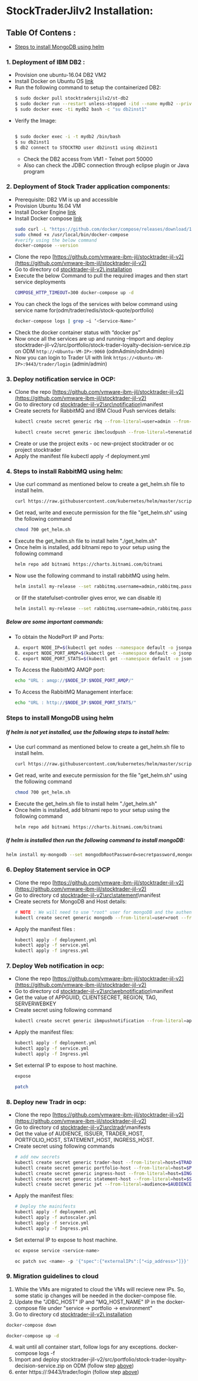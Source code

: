 # StockTraderJilv2 Installation:

## Table Of Contens : 
- [Steps to install MongoDB using helm](#steps-to-install-mongodb-using-helm)

### 1. Deployment of IBM DB2 :

- Provision one ubuntu-16.04 DB2 VM2 
- Install Docker on Ubuntu OS [link](https://docs.docker.com/engine/install/ubuntu/)
- Run the following command to setup the containerized DB2:
    ```bash
    $ sudo docker pull stocktradersjilv2/st-db2
    $ sudo docker run --restart unless-stopped -itd --name mydb2 --privileged=true -p 50000:50000 -e LICENSE=accept -e DB2INST1_PASSWORD=db2inst1 -e DBNAME=STOCKTRD -v /data:/database stocktraders/st-db2
    $ sudo docker exec -ti mydb2 bash -c "su db2inst1"
    ```
- Verify the Image:
    ```bash
    
    $ sudo docker exec -i -t mydb2 /bin/bash
    $ su db2inst1
    $ db2 connect to STOCKTRD user db2inst1 using db2inst1
    ```
    -   Check the DB2 access from VM1 - Telnet port 50000
    -   Also can check the JDBC connection through eclipse plugin or Java program

### 2. Deployment of Stock Trader application components:

- Prerequisite: DB2 VM is up and accessible
- Provision Ubuntu 16.04 VM
- Install Docker Engine [link](https://docs.docker.com/engine/install/ubuntu/)
- Install Docker compose [link](https://docs.docker.com/compose/install/)
    ```bash
    sudo curl -L "https://github.com/docker/compose/releases/download/1.26.0/docker-compose-$(uname -s)-$(uname -m)" -o /usr/local/bin/docker-compose
    sudo chmod +x /usr/local/bin/docker-compose
    #verify using the below command
    docker-compose --version
    ```
- Clone the repo [https://github.com/vmware-ibm-jil/stocktrader-jil-v2](https://github.com/vmware-ibm-jil/stocktrader-jil-v2)
- Go to directory cd [stocktrader-jil-v2\ installation](https://github.com/vmware-ibm-jil/stocktrader-jil-v2/tree/master/installation)
- Execute the below Command to pull the required images and then start service deployments
    ```bash
    COMPOSE_HTTP_TIMEOUT=300 docker-compose up -d
    ```
- You can check the logs of the services with below command using service name for(odm/trader/redis/stock-quote/portfolio)
    ```bash
    docker-compose logs | grep –i ‘<Service-Name>’
    ```
- Check the docker container status with “docker ps”
- Now once all the services are up and running –Import and deploy  stocktrader-jil-v2/src/portfolio/stock-trader-loyalty-decision-service.zip on ODM `http://<Ubuntu-VM-IP>:9060` (odmAdmin/odmAdmin)
- Now you can login to Trader UI with link `https://<Ubuntu-VM-IP>:9443/trader/login` (admin/admin)

### 3. Deploy notification service in OCP:
- Clone the repo [https://github.com/vmware-ibm-jil/stocktrader-jil-v2](https://github.com/vmware-ibm-jil/stocktrader-jil-v2)
- Go to directory cd [stocktrader-jil-v2\src\notification](https://github.com/vmware-ibm-jil/stocktrader-jil-v2/tree/master/src/notification)\manifest
- Create secrets for RabbitMQ and IBM Cloud Push services details:
    ```bash
    kubectl create secret generic rbq --from-literal=user=admin --from-literal=password=secretpassword -from-literal=vhost=/ --from-literal=host=172.17.76.32 --from-literal=port=32004 --from-literal=queue=stocktrader

    kubectl create secret generic ibmcloudpush --from-literal=tenenatid=77955822-7290-4cd9-b80a-3091b6892fee --from-literal=apikey=52XE_c9OkJJ6NfHDjTXxrYWcUUph86mwOLIZXyGlY2aq  --from-literal=region=.us-east.bluemix.net --from-literal=tag=STOCKTRADERS --from-literal=alertmsgurl=www.ibm.com
    ```
- Create or use the  project exits - oc new-project stocktrader or oc project stocktrader
- Apply the manifest file kubectl apply -f deployment.yml

### 4. Steps to install RabbitMQ using helm:
- Use curl command as mentioned below to create a get_helm.sh file to install helm.
    ```bash
    curl https://raw.githubusercontent.com/kubernetes/helm/master/scripts/get-helm-3 > get_helm.sh
    ```
- Get read, write and execute permission for the file "get_helm.sh" using the following command
    ```bash
    chmod 700 get_helm.sh
    ```  
- Execute the get_helm.sh file to install helm "./get_helm.sh"
- Once helm is installed, add bitnami repo to your setup using the following command
    ```bash
    helm repo add bitnami https://charts.bitnami.com/bitnami
    ``` 
- Now use the following command to install rabbitMQ using helm.
    ```bash
    helm install my-release --set rabbitmq.username=admin,rabbitmq.password=secretpassword,persistence.enabled=false,service.nodePort=32004,service.nodeTlsPort=32005,service.type=NodePort bitnami/rabbitmq
    ``` 
    or  (If the statefulset-controller gives error, we can disable it)
    ```bash
    helm install my-release --set rabbitmq.username=admin,rabbitmq.password=secretpassword,persistence.enabled=false,service.nodePort=32004,service.nodeTlsPort=32005,service.type=NodePort,securityContext.enabled=false bitnami/rabbitmq --namespace stocktrader
    ```
##### Below are some important commands:
- To obtain the NodePort IP and Ports:
    ```bash
    A. export NODE_IP=$(kubectl get nodes --namespace default -o jsonpath="{.items[0].status.addresses[0].address}") 
    B. export NODE_PORT_AMQP=$(kubectl get --namespace default -o jsonpath="{.spec.ports[1].nodePort}" services my-release-rabbitmq)
    C. export NODE_PORT_STATS=$(kubectl get --namespace default -o jsonpath="{.spec.ports[3].nodePort}" services my-release-rabbitmq)
    ```
- To Access the RabbitMQ AMQP port:
    ```bash
    echo "URL : amqp://$NODE_IP:$NODE_PORT_AMQP/"
    ```
- To Access the RabbitMQ Management interface:
    ```bash
    echo "URL : http://$NODE_IP:$NODE_PORT_STATS/"
    ```

### Steps to install MongoDB using helm
##### If helm is not yet installed, use the following steps to install helm:
- Use curl command as mentioned below to create a get_helm.sh file to install helm.
    ```bash
    curl https://raw.githubusercontent.com/kubernetes/helm/master/scripts/get-helm-3 > get_helm.sh
    ```
- Get read, write and execute permission for the file "get_helm.sh" using the following command
    ```bash
    chmod 700 get_helm.sh
    ```  
- Execute the get_helm.sh file to install helm "./get_helm.sh"
- Once helm is installed, add bitnami repo to your setup using the following command
    ```bash
    helm repo add bitnami https://charts.bitnami.com/bitnami
    ``` 
##### If helm is installed then run the following command to install mongoDB:

```bash
helm install my-mongodb --set mongodbRootPassword=secretpassword,mongodbUsername=my-user,mongodbPassword=my-password,mongodbDatabase=my-database,service.nodePort=32008,service.type=NodePort bitnami/mongodb
``` 

### 6. Deploy Statement service in OCP
- Clone the repo [https://github.com/vmware-ibm-jil/stocktrader-jil-v2](https://github.com/vmware-ibm-jil/stocktrader-jil-v2)
- Go to directory cd [stocktrader-jil-v2\src\statement](https://github.com/vmware-ibm-jil/stocktrader-jil-v2/tree/master/src/statement)\manifest
- Create secrets for MongoDB and Host details:
    ```bash
    # NOTE : We will need to use "root" user for mongoDB and the authenticationdb should always be "admin"
    kubectl create secret generic mongodb --from-literal=user=root --from-literal=password=secretpassword --from-literal=host=172.17.76.32 --from-literal=port=32008 --from-literal=database=stocktrader --from-literal=authenticationdb=admin
    ``` 
- Apply the manifest files :
    ```bash
    kubectl apply -f deployment.yml
    kubectl apply -f service.yml
    kubectl apply -f ingress.yml
    ``` 

### 7. Deploy Web notification in ocp:
- Clone the repo [https://github.com/vmware-ibm-jil/stocktrader-jil-v2](https://github.com/vmware-ibm-jil/stocktrader-jil-v2)
- Go to directory cd [stocktrader-jil-v2\src\webnotification](https://github.com/vmware-ibm-jil/stocktrader-jil-v2/tree/master/src/webnotification)\manifest
- Get the value of APPGUIID, CLIENTSECRET, REGION, TAG, SERVERWEBKEY
- Create secret using following command
    ```bash
    kubectl create secret generic ibmpushnotification --from-literal=appguiid=$APPGUIID --from-literal=clientsecret=$CLIENTSECRET --from-literal=region=$REGION --from-literal=tag= --from-literal=serverwebkey=$SERVERWEBKEY
    ``` 
- Apply the manifest files:
    ```bash
    kubectl apply -f deployment.yml
    kubectl apply -f service.yml
    kubectl apply -f Ingress.yml
    ``` 
- Set external IP to expose to host machine.
    ```bash
    expose
    ```
    ```bash
    patch
    ```
### 8. Deploy new Tradr in ocp:
- Clone the repo [https://github.com/vmware-ibm-jil/stocktrader-jil-v2](https://github.com/vmware-ibm-jil/stocktrader-jil-v2)
- Go to directory cd [stocktrader-jil-v2\src\tradr](https://github.com/vmware-ibm-jil/stocktrader-jil-v2/tree/master/src/tradr)\manifests
- Get the value of AUDIENCE, ISSUER, TRADER_HOST, PORTFOLIO_HOST, STATEMENT_HOST, INGRESS_HOST.
- Create secret using following commands
    ```bash
    # add new secrets
    kubectl create secret generic trader-host --from-literal=host=$TRADER_HOST
    kubectl create secret generic portfolio-host --from-literal=host=$PORTFOLIO_HOST
    kubectl create secret generic ingress-host --from-literal=host=$INGRESS_HOST
    kubectl create secret generic statement-host --from-literal=host=$STATEMENT_HOST
    kubectl create secret generic jwt --from-literal=audience=$AUDIENCE --from-literal=issuer=$ISSUER
    ``` 
- Apply the manifest files:
    ```bash
    # Deploy the mainifests
    kubectl apply -f deployment.yml
    kubectl apply -f autoscaler.yml
    kubectl apply -f service.yml
    kubectl apply -f Ingress.yml
    ```
- Set external IP to expose to host machine.
    ```bash
    oc expose service <service-name>
    ```
    ```bash
    oc patch svc <name> -p '{"spec":{"externalIPs":["<ip_address>"]}}'
    ```
### 9. Migration guidelines to cloud

[above]: <https://github.com/vmware-ibm-jil/stocktrader-jil-v2#deployment-of-stock-trader-application-components>

1. While the VMs are migrated to cloud the VMs will recieve new IPs. So, some static ip changes will be needed in the docker-compose file.
2. Update the "JDBC_HOST" IP and "MQ_HOST_NAME" IP in the docker-compose file under "service -> portfolio -> environment"
3. Go to directory cd [stocktrader-jil-v2\ installation](https://github.com/vmware-ibm-jil/stocktrader-jil-v2/tree/master/installation)
```sh
docker-compose down
```
```sh
docker-compose up -d 
```
4. wait until all container start, follow logs for any exceptions. docker-compose logs -f
5. Import and deploy stocktrader-jil-v2/src/portfolio/stock-trader-loyalty-decision-service.zip on ODM (follow step [above])
6. enter https://<Ubuntu-VM-IP>:9443/trader/login (follow step [above])

